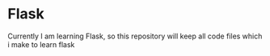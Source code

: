 # Flask
Currently I am learning Flask, so this repository will keep all code files which i make to learn flask
